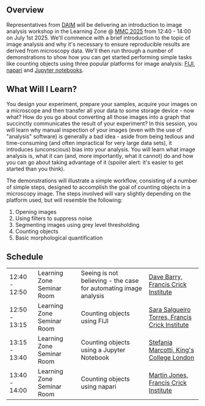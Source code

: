 ## Overview

Representatives from [DAIM](https://www.rms.org.uk/community/science-sections/image-analysis.html) will be delivering an introduction to image analysis workshop in the Learning Zone @ [MMC 2025](https://www.mmc-series.org.uk/) from 12:40 - 14:00 on July 1st 2025. We'll commence with a brief introduction to the topic of image analysis and why it's necessary to ensure reproducible results are derived from microscopy data. We'll then run through a number of demonstrations to show how you can get started performing simple tasks like counting objects using three popular platforms for image analysis: [FIJI](https://fiji.sc/), [napari](https://napari.org/) and [Jupyter notebooks](https://jupyter.org/).

## What Will I Learn?

You design your experiment, prepare your samples, acquire your images on a microscope and then transfer all your data to some storage device - now what? How do you go about converting all those images into a graph that succinctly communicates the result of your experiment? In this session, you will learn why manual inspection of your images (even with the use of "analysis" software) is generally a bad idea - aside from being tedious and time-consuming (and often impractical for very large data sets), it introduces (unconscious) bias into your analysis. You will learn what image analysis is, what it can (and, more importantly, what it cannot) do and how you can go about taking advantage of it (spoiler alert: it's easier to get started than you think).

The demonstrations will illustrate a simple workflow, consisting of a number of simple steps, designed to accomplish the goal of counting objects in a microscopy image. The steps involved will vary slightly depending on the platform used, but will resemble the following:
1. Opening images
2. Using filters to suppress noise
3. Segmenting images using grey level thresholding
4. Counting objects
5. Basic morphological quantification

## Schedule

<table>
<tbody>
<tr>
<td>12:40 - 12:50</td>
<td>Learning Zone Seminar Room</td>
<td>Seeing is not believing - the case for automating image analysis</td>
<td><a href="https://www.crick.ac.uk/research/find-a-researcher/david-barry">Dave Barry, Francis Crick Institute</a></td>
</tr>
<tr>
<td>12:50 - 13:15</td>
<td>Learning Zone Seminar Room</td>
<td>Counting objects using FIJI</td>
<td><a href="https://www.crick.ac.uk/research/find-a-researcher/sara-salgueiro-torres">Sara Salgueiro Torres, Francis Crick Institute</a></td>
</tr>
<tr>
<td>13:15 - 13:40</td>
<td>Learning Zone Seminar Room</td>
<td>Counting objects using a Jupyter Notebook</td>
<td><a href="https://www.kcl.ac.uk/people/stefania-marcotti">Stefania Marcotti, King's College London</a></td>
</tr>
<tr>
<td>13:40 - 14:00</td>
<td>Learning Zone Seminar Room</td>
<td>Counting objects using napari</td>
<td><a href="https://www.crick.ac.uk/research/find-a-researcher/martin-jones">Martin Jones, Francis Crick Institute</a></td>
</tr>
</tbody>
</table>

